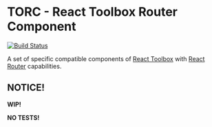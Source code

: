 # TORC - React Toolbox Router Component

[![Build Status](https://img.shields.io/travis/panjiesw/torc/develop.svg?style=flat-square)](https://travis-ci.org/panjiesw/torc)

A set of specific compatible components of [React Toolbox](http://www.react-toolbox.com/) with [React Router](https://github.com/ReactTraining/react-router) capabilities.

## NOTICE!

**WIP!**

**NO TESTS!**
